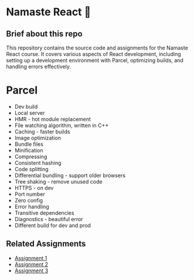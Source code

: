 # Namaste React 🚀

## Brief about this repo
This repository contains the source code and assignments for the Namaste React course. It covers various aspects of React development, including setting up a development environment with Parcel, optimizing builds, and handling errors effectively.

# Parcel
- Dev build
- Local server
- HMR - hot module replacement
- File watching algorithm, written in C++
- Caching - faster builds
- Image optimization
- Bundle files
- Minification
- Compressing
- Consistent hashing
- Code splitting
- Differential bundling - support older browsers
- Tree shaking - remove unused code
- HTTPS - on dev
- Port number
- Zero config
- Error handling
- Transitive dependencies
- Diagnostics - beautiful error 
- Different build for dev and prod

## Related Assignments
- [Assignment 1](./episode1Assignment.md)
- [Assignment 2](./episode2Assignment.md)
- [Assignment 3](./episode3Assignment.md)
